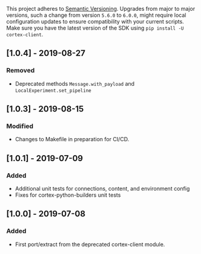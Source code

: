 This project adheres to [Semantic Versioning](https://semver.org/spec/v2.0.0.html). Upgrades from major to major versions, such a change from version `5.6.0` to `6.0.0`, might require local configuration updates to ensure compatibility with your current scripts. Make sure you have the latest version of the SDK using `pip install -U cortex-client`.

## [1.0.4] - 2019-08-27
### Removed
* Deprecated methods `Message.with_payload` and `LocalExperiment.set_pipeline`

## [1.0.3] - 2019-08-15
### Modified
* Changes to Makefile in preparation for CI/CD.

## [1.0.1] - 2019-07-09
### Added
* Additional unit tests for connections, content, and environment config
* Fixes for cortex-python-builders unit tests

## [1.0.0] - 2019-07-08
### Added
* First port/extract from the deprecated cortex-client module.
